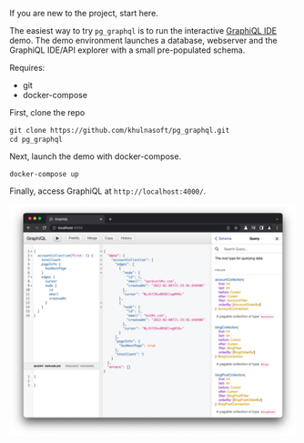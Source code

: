 If you are new to the project, start here.

The easiest way to try `pg_graphql` is to run the interactive [GraphiQL IDE](https://github.com/graphql/graphiql) demo. The demo environment launches a database, webserver and the GraphiQL IDE/API explorer with a small pre-populated schema.

Requires:

- git
- docker-compose

First, clone the repo

```shell
git clone https://github.com/khulnasoft/pg_graphql.git
cd pg_graphql
```

Next, launch the demo with docker-compose.

```shell
docker-compose up
```

Finally, access GraphiQL at `http://localhost:4000/`.

![GraphiQL](./assets/quickstart_graphiql.png)
